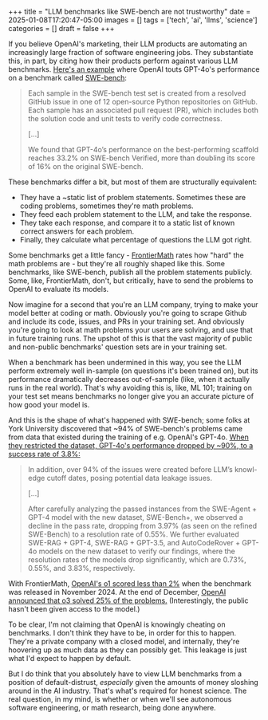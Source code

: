 +++
title = "LLM benchmarks like SWE-bench are not trustworthy"
date = 2025-01-08T17:20:47-05:00
images = []
tags = ['tech', 'ai', 'llms', 'science']
categories = []
draft = false
+++

If you believe OpenAI's marketing, their LLM products are automating an increasingly large fraction of software engineering jobs. They substantiate this, in part, by citing how their products perform against various LLM benchmarks. [Here's an example](https://openai.com/index/introducing-swe-bench-verified/) where OpenAI touts GPT-4o's performance on a benchmark called [SWE-bench](https://www.swebench.com/index.html):

> Each sample in the SWE-bench test set is created from a resolved GitHub issue in one of 12 open-source Python repositories on GitHub. Each sample has an associated pull request (PR), which includes both the solution code and unit tests to verify code correctness.
> 
> [...]
> 
> We found that GPT-4o’s performance on the best-performing scaffold reaches 33.2% on SWE-bench Verified, more than doubling its score of 16% on the original SWE-bench.

These benchmarks differ a bit, but most of them are structurally equivalent:

- They have a ~static list of problem statements. Sometimes these are coding problems, sometimes they're math problems.
- They feed each problem statement to the LLM, and take the response.
- They take each response, and compare it to a static list of known correct answers for each problem.
- Finally, they calculate what percentage of questions the LLM got right.

Some benchmarks get a little fancy - [FrontierMath](https://epoch.ai/frontiermath) rates how "hard" the math problems are - but they're all roughly shaped like this. Some benchmarks, like SWE-bench, publish all the problem statements publicly. Some, like, FrontierMath, don't, but critically, have to send the problems to OpenAI to evaluate its models.

Now imagine for a second that you're an LLM company, trying to make your model better at coding or math. Obviously you're going to scrape Github and include its code, issues, and PRs in your training set. And obviously you're going to look at math problems your users are solving, and use that in future training runs. The upshot of this is that the vast majority of public and non-public benchmarks' question sets are in your training set.

When a benchmark has been undermined in this way, you see the LLM perform extremely well in-sample (on questions it's been trained on), but its performance dramatically decreases out-of-sample (like, when it actually runs in the real world). That's why avoiding this is, like, ML 101; training on your test set means benchmarks no longer give you an accurate picture of how good your model is.

And this is the shape of what's happened with SWE-bench; some folks at York University discovered that ~94% of SWE-bench's problems came from data that existed during the training of e.g. OpenAI's GPT-4o. [When they restricted the dataset, GPT-4o's performance dropped by ~90%, to a success rate of 3.8%:](https://arxiv.org/pdf/2410.06992)

> In addition, over 94% of the issues were created before LLM’s knowl-
edge cutoff dates, posing potential data leakage issues.
> 
> [...]
> 
> After carefully analyzing the passed instances from the SWE-Agent + GPT-4 model with the new dataset, SWE-Bench+, we observed a decline in the pass rate, dropping from 3.97% (as seen on the refined SWE-Bench) to a resolution rate of 0.55%. We further evaluated SWE-RAG + GPT-4, SWE-RAG + GPT-3.5, and AutoCodeRover + GPT-4o models on the new dataset to verify our findings, where the resolution rates of the models drop significantly, which are 0.73%, 0.55%, and 3.83%, respectively.

With FrontierMath, [OpenAI's o1 scored less than 2%](https://arxiv.org/abs/2411.04872) when the benchmark was released in November 2024. At the end of December, [OpenAI announced that o3 solved 25% of the problems.](https://techcrunch.com/2024/12/20/openai-announces-new-o3-model/) (Interestingly, the public hasn't been given access to the model.)

To be clear, I'm not claiming that OpenAI is knowingly cheating on benchmarks. I don't think they have to be, in order for this to happen. They're a private company with a closed model, and internally, they're hoovering up as much data as they can possibly get. This leakage is just what I'd expect to happen by default.

But I do think that you absolutely have to view LLM benchmarks from a position of default-distrust, _especially_ given the amounts of money sloshing around in the AI industry. That's what's required for honest science. The real question, in my mind, is whether or when we'll see autonomous software engineering, or math research, being done anywhere.